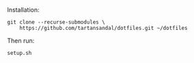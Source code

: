 Installation:

    git clone --recurse-submodules \
        https://github.com/tartansandal/dotfiles.git ~/dotfiles

Then run:

    setup.sh
